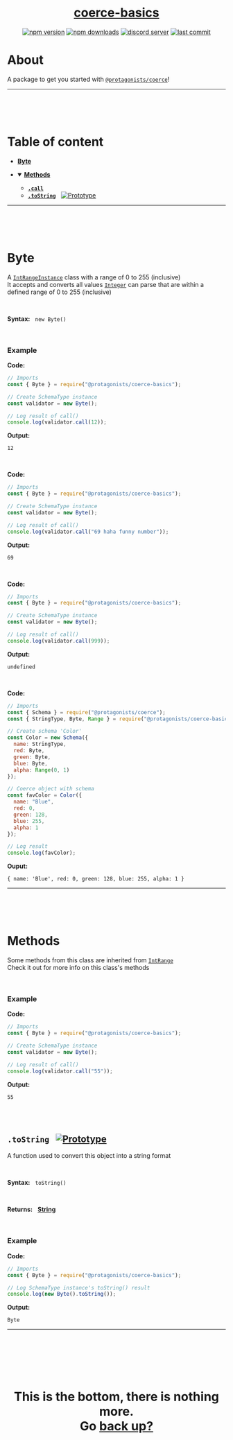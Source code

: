 <div id="top" align="center">

<h1><a href="https://github.com/ThePywon/coerce">coerce-basics</a></h1>
 
[![npm version](https://img.shields.io/npm/v/@protagonists/coerce-basics)](https://npmjs.com/package/@protagonists/coerce-basics)
[![npm downloads](https://img.shields.io/npm/dt/@protagonists/coerce-basics)](https://npmjs.com/package/@protagonists/coerce-basics)
[![discord server](https://img.shields.io/discord/937758194736955443?logo=discord&logoColor=white)](https://discord.gg/cwhj3EgqGP)
[![last commit](https://img.shields.io/github/last-commit/ThePywon/coerce-basics)](https://github.com/ThePywon/coerce-basics)
 
</div>


# About

A package to get you started with [`@protagonists/coerce`](https://www.npmjs.com/package/@protagonists/coerce)!

---

<br/><br/><br/>

# Table of content

* [**Byte**](#byte)

* <details open><summary><a href="#methods"><b>Methods</b></a></summary>
  <p>

  * [**`.call`**](#call)
  * [**`.toString`**](#tostring) &nbsp; [![Prototype](https://shields.io/badge/-Prototype-orange)](https://javascript.info/prototype-inheritance)
    
  </p>
</details>

---

<br/><br/><br/>



# Byte

A [`IntRangeInstance`](https://github.com/ThePywon/coerce-basics/blob/main/documentation/IntRangeInstance.md) class with a range of 0 to 255 (inclusive)  
It accepts and converts all values [`Integer`](https://github.com/ThePywon/coerce-basics/blob/main/documentation/Integer.md) can parse that are within a defined range of 0 to 255 (inclusive)


<br/>

**Syntax:** &nbsp; `new Byte()`

<br/>

### **Example**

**Code:**

```js
// Imports
const { Byte } = require("@protagonists/coerce-basics");

// Create SchemaType instance
const validator = new Byte();

// Log result of call()
console.log(validator.call(12));
```

**Output:**

```
12
```

<br/>

**Code:**

```js
// Imports
const { Byte } = require("@protagonists/coerce-basics");

// Create SchemaType instance
const validator = new Byte();

// Log result of call()
console.log(validator.call("69 haha funny number"));
```

**Output:**

```
69
```

<br/>

**Code:**

```js
// Imports
const { Byte } = require("@protagonists/coerce-basics");

// Create SchemaType instance
const validator = new Byte();

// Log result of call()
console.log(validator.call(999));
```

**Output:**

```
undefined
```

<br/>

**Code:**

```js
// Imports
const { Schema } = require("@protagonists/coerce");
const { StringType, Byte, Range } = require("@protagonists/coerce-basics");

// Create schema 'Color'
const Color = new Schema({
  name: StringType,
  red: Byte,
  green: Byte,
  blue: Byte,
  alpha: Range(0, 1)
});

// Coerce object with schema
const favColor = Color({
  name: "Blue",
  red: 0,
  green: 128,
  blue: 255,
  alpha: 1
});

// Log result
console.log(favColor);
```

**Ouput:**

```
{ name: 'Blue', red: 0, green: 128, blue: 255, alpha: 1 }
```

---

<br/><br/><br/>

# Methods

Some methods from this class are inherited from [`IntRange`](https://github.com/ThePywon/coerce/blob/main/documentation/SchemaTypes/IntRange.md)  
Check it out for more info on this class's methods

<br/>

### **Example**

**Code:**

```js
// Imports
const { Byte } = require("@protagonists/coerce-basics");

// Create SchemaType instance
const validator = new Byte();

// Log result of call()
console.log(validator.call("55"));
```

**Output:**

```
55
```

<br/><br/>

<a id="tostring"></a>

## `.toString` &nbsp; [![Prototype](https://shields.io/badge/-Prototype-orange)](https://javascript.info/prototype-inheritance)

A function used to convert this object into a string format

<br/>

**Syntax:** &nbsp; `toString()`

<br/>

**Returns:** &nbsp; [**String**](https://javascript.info/string)

<br/>

### **Example**

**Code:**

```js
// Imports
const { Byte } = require("@protagonists/coerce-basics");

// Log SchemaType instance's toString() result
console.log(new Byte().toString());
```

**Output:**

```
Byte
```

---

<br/><br/><br/><br/><br/>

<h1 align="center">This is the bottom, there is nothing more.<br/>
Go <a href="#top">back up?</a></h1>
